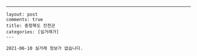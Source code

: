 ---
    layout: post
    comments: true
    title: 충청북도 진천군
    categories: [실거래가]
    ---

    2021-06-10 실거래 정보가 없습니다.

    